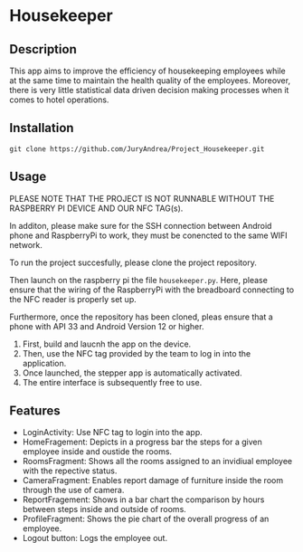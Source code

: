 # Housekeeper

## Description

This app aims to improve the efficiency of housekeeping employees while at the same time to maintain the health quality of the employees. 
Moreover, there is very little statistical data driven decision making processes when it comes to hotel operations. 

## Installation
`git clone https://github.com/JuryAndrea/Project_Housekeeper.git`

## Usage

PLEASE NOTE THAT THE PROJECT IS NOT RUNNABLE WITHOUT THE RASPBERRY PI DEVICE AND OUR NFC TAG(s).

In additon, please make sure for the SSH connection between Android phone and RaspberryPi to work, they must be conencted to the same WIFI network. 

To run the project succesfully, please clone the project repository. 

Then launch on the raspberry pi the file `housekeeper.py`. Here, please ensure that the wiring of the RaspberryPi with the breadboard connecting to the NFC reader is properly set up. 

Furthermore, once the repository has been cloned, pleas ensure that a phone with API 33 and Android Version 12 or higher. 

  1. First, build and laucnh the app on the device. 
  2. Then, use the NFC tag provided by the team to log in into the application. 
  3. Once launched, the stepper app is automatically activated.
  4. The entire interface is subsequently free to use. 

## Features

- LoginActivity: Use NFC tag to login into the app. 
- HomeFragement: Depicts in a progress bar the steps for a given employee inside and oustide the rooms.  
- RoomsFragment: Shows all the rooms assigned to an invidiual employee with the repective status.  
- CameraFragment: Enables report damage of furniture inside the room through the use of camera. 
- ReportFragement: Shows in a bar chart the comparison by hours between steps inside and outside of rooms. 
- ProfileFragment: Shows the pie chart of the overall progress of an employee. 
- Logout button: Logs the employee out. 

